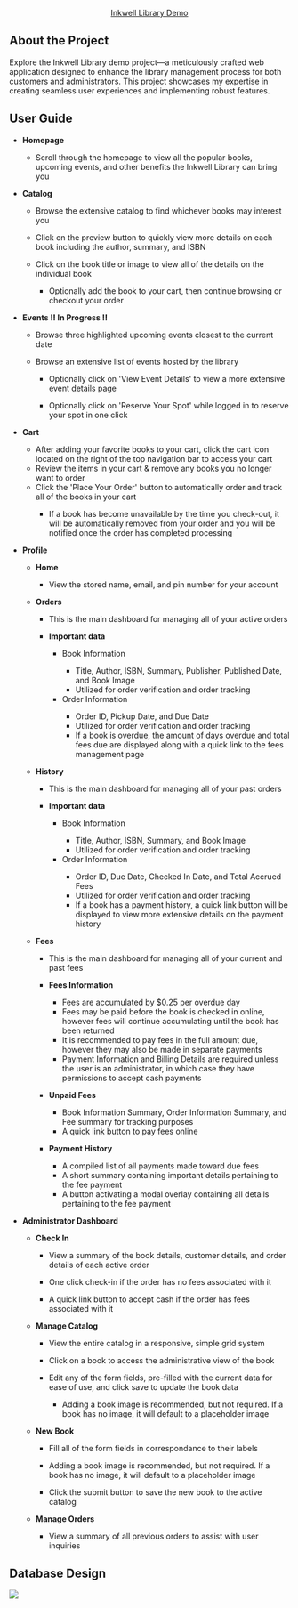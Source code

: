<p align="center"><a href="http://phplaravel-988638-3584494.cloudwaysapps.com/home" target="_blank">Inkwell Library Demo</a></p>

## About the Project
Explore the Inkwell Library demo project—a meticulously crafted web application designed to enhance the library management process for both customers and administrators. This project showcases my expertise in creating seamless user experiences and implementing robust features.

## User Guide
<ul>
    <li><p><strong>Homepage</strong></p></li>
    <ul>
        <li><p>Scroll through the homepage to view all the popular books, upcoming events, and other benefits the Inkwell Library can bring you</p></li>
    </ul>
    <li><p><strong>Catalog</strong></p></li>
    <ul>
        <li><p>Browse the extensive catalog to find whichever books may interest you</p></li>
        <li><p>Click on the preview button to quickly view more details on each book including the author, summary, and ISBN</p></li>
        <li><p>Click on the book title or image to view all of the details on the individual book</p></li>
        <ul>
            <li><p>Optionally add the book to your cart, then continue browsing or checkout your order</p></li>
        </ul>
    </ul>
    <li><p><strong>Events !! In Progress !!</strong></p></li>
    <ul>
        <li><p>Browse three highlighted upcoming events closest to the current date</p></li>
        <li><p>Browse an extensive list of events hosted by the library</p></li>
        <ul>
            <li><p>Optionally click on 'View Event Details' to view a more extensive event details page</p></li>
            <li><p>Optionally click on 'Reserve Your Spot' while logged in to reserve your spot in one click</p></li>
        </ul>
    </ul>
    <li><p><strong>Cart</strong></p></li>
    <ul>
        <li>After adding your favorite books to your cart, click the cart icon located on the right of the top navigation bar to access your cart</li>
        <li>Review the items in your cart & remove any books you no longer want to order</li>
        <li>Click the 'Place Your Order' button to automatically order and track all of the books in your cart</li>
        <ul>
            <li>If a book has become unavailable by the time you check-out, it will be automatically removed from your order and you will be notified once the order has completed processing</li>
        </ul>
    </ul>
    <li><p><strong>Profile</strong></p></li>
    <ul>
        <li><p><strong>Home</strong></p></li>
        <ul>
            <li><p>View the stored name, email, and pin number for your account</p></li>
        </ul>
        <li><p><strong>Orders</strong></p></li>
        <ul>
            <li><p>This is the main dashboard for managing all of your active orders</p></li>
            <li><p><strong>Important data</strong></p></li>
            <ul>
                <li>Book Information</li>
                <ul>
                    <li>Title, Author, ISBN, Summary, Publisher, Published Date, and Book Image</li>
                    <li>Utilized for order verification and order tracking</li>
                </ul>
                <li>Order Information</li>
                <ul>
                    <li>Order ID, Pickup Date, and Due Date</li>
                    <li>Utilized for order verification and order tracking</li>
                    <li>If a book is overdue, the amount of days overdue and total fees due are displayed along with a quick link to the fees management page</li>
                </ul>
            </ul>
        </ul>
        <li><p><strong>History</strong></p></li>
        <ul>
            <li><p>This is the main dashboard for managing all of your past orders</p></li>
            <li><p><strong>Important data</strong></p></li>
            <ul>
                <li>Book Information</li>
                <ul>
                    <li>Title, Author, ISBN, Summary, and Book Image</li>
                    <li>Utilized for order verification and order tracking</li>
                </ul>
                <li>Order Information</li>
                <ul>
                    <li>Order ID, Due Date, Checked In Date, and Total Accrued Fees</li>
                    <li>Utilized for order verification and order tracking</li>
                    <li>If a book has a payment history, a quick link button will be displayed to view more extensive details on the payment history</li>
                </ul>
            </ul>
        </ul>
        <li><p><strong>Fees</strong></p></li>
        <ul>
            <li><p>This is the main dashboard for managing all of your current and past fees</p></li>
            <li><p><strong>Fees Information</strong></p></li>
            <ul>
                <li>Fees are accumulated by $0.25 per overdue day</li>
                <li>Fees may be paid before the book is checked in online, however fees will continue accumulating until the book has been returned</li>
                <li>It is recommended to pay fees in the full amount due, however they may also be made in separate payments</li>
                <li>Payment Information and Billing Details are required unless the user is an administrator, in which case they have permissions to accept cash payments</li>
            </ul>
            <li><p><strong>Unpaid Fees</strong></p></li>
            <ul>
                <li>Book Information Summary, Order Information Summary, and Fee summary for tracking purposes</li>
                <li>A quick link button to pay fees online</li>
            </ul>
            <li><p><strong>Payment History</strong></p></li>
            <ul>
                <li>A compiled list of all payments made toward due fees</li>
                <li>A short summary containing important details pertaining to the fee payment</li>
                <li>A button activating a modal overlay containing all details pertaining to the fee payment</li>
            </ul>
        </ul>
    </ul>
    <li><p><strong>Administrator Dashboard</strong></p></li>
    <ul>
        <li><p><strong>Check In</strong></p></li>
        <ul>
            <li><p>View a summary of the book details, customer details, and order details of each active order</p></li>
            <li><p>One click check-in if the order has no fees associated with it</p></li>
            <li><p>A quick link button to accept cash if the order has fees associated with it</p></li>
        </ul>
        <li><p><strong>Manage Catalog</strong></p></li>
        <ul>
            <li><p>View the entire catalog in a responsive, simple grid system</p></li>
            <li><p>Click on a book to access the administrative view of the book</p></li>
            <li><p>Edit any of the form fields, pre-filled with the current data for ease of use, and click save to update the book data</p></li>
            <ul>
                <li>Adding a book image is recommended, but not required.  If a book has no image, it will default to a placeholder image</li>
            </ul>
        </ul>
        <li><p><strong>New Book</strong></p></li>
        <ul>
            <li><p>Fill all of the form fields in correspondance to their labels</p></li>
            <li><p>Adding a book image is recommended, but not required.  If a book has no image, it will default to a placeholder image</p></li>
            <li><p>Click the submit button to save the new book to the active catalog</p></li>
        </ul>
        <li><p><strong>Manage Orders</strong></p></li>
        <ul>
            <li><p>View a summary of all previous orders to assist with user inquiries</p></li>
        </ul>
    </ul>
    
</ul>

## Database Design
<img id="database-design" src="http://phplaravel-988638-3584494.cloudwaysapps.com/images/documentation/LibraryDBArchitecture.png"></img>
